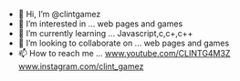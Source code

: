 - 👋 Hi, I’m @clintgamez
- 👀 I’m interested in ...
web pages and games
- 🌱 I’m currently learning ...
Javascript,c,c+,c++
- 💞️ I’m looking to collaborate on ...
web pages and games 
- 📫 How to reach me ...
www.youtube.com/CLINTG4M3Z
www.instagram.com/clint_gamez
<!---
clintgamez/clintgamez is a ✨ special ✨ repository because its `README.md` (this file) appears on your GitHub profile.
You can click the Preview link to take a look at your changes.
--->
